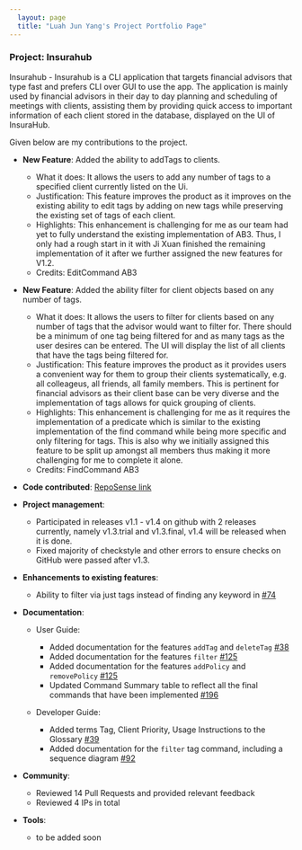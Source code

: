 ```yaml
---
  layout: page
  title: "Luah Jun Yang's Project Portfolio Page"
---
```


### Project: Insurahub

Insurahub - Insurahub is a CLI application that targets financial advisors that type fast and prefers CLI over GUI to use the app.
The application is mainly used by financial advisors in their day to day planning and scheduling of meetings with clients,
assisting them by providing quick access to important information of each client stored in the database, displayed on the UI of InsuraHub.

Given below are my contributions to the project.

* **New Feature**: Added the ability to addTags to clients.
  - What it does: It allows the users to add any number of tags to a specified client currently listed on the Ui.
  - Justification: This feature improves the product as it improves on the existing ability to edit tags by adding on new tags while preserving the existing set of tags of each client.
  - Highlights: This enhancement is challenging for me as our team had yet to fully understand the existing implementation of AB3. Thus, I only had a rough start in it with  Ji Xuan finished the remaining implementation of it after we further assigned the new features for V1.2.
  - Credits: EditCommand AB3


* **New Feature**: Added the ability filter for client objects based on any number of tags.
  - What it does: It allows the users to filter for clients based on any number of tags that the advisor would want to filter for. There should be a minimum of one tag being filtered for and as many tags as the user desires can be entered. The UI will display the list of all clients that have the tags being filtered for.
  - Justification: This feature improves the product as it provides users a convenient way for them to group their clients systematically, e.g. all colleageus, all friends, all family members. This is pertinent for financial advisors as their client base can be very diverse and the implementation of tags allows for quick grouping of clients.
  - Highlights: This enhancement is challenging for me as it requires the implementation of a predicate which is similar to the existing implementation of the find command while being more specific and only filtering for tags. This is also why we initially assigned this feature to be split up amongst all members thus making it more challenging for me to complete it alone.
  - Credits: FindCommand AB3


* **Code contributed**: [RepoSense link](https://nus-cs2103-ay2324s1.github.io/tp-dashboard/?search=LuahJunYang&breakdown=false&sort=groupTitle%20dsc&sortWithin=title&since=2023-09-22&timeframe=commit&mergegroup=&groupSelect=groupByRepos)

* **Project management**:
  * Participated in releases v1.1 - v1.4 on github with 2 releases currently, namely v1.3.trial and v1.3.final, v1.4 will be released when it is done.
  - Fixed majority of checkstyle and other errors to ensure checks on GitHub were passed after v1.3.  

* **Enhancements to existing features**:
  * Ability to filter via just tags instead of finding any keyword in [\#74](https://github.com/AY2324S1-CS2103-W14-1/tp/pull/74)

* **Documentation**:
  * User Guide:
    * Added documentation for the features `addTag` and `deleteTag` [\#38](https://github.com/AY2324S1-CS2103-W14-1/tp/pull/38)
    * Added documentation for the features `filter` [\#125](https://github.com/AY2324S1-CS2103-W14-1/tp/pull/125)
    * Added documentation for the features `addPolicy` and `removePolicy` [\#125](https://github.com/AY2324S1-CS2103-W14-1/tp/pull/125)
    * Updated Command Summary table to reflect all the final commands that have been implemented [\#196](https://github.com/AY2324S1-CS2103-W14-1/tp/pull/196)
  
  * Developer Guide:
    * Added terms Tag, Client Priority, Usage Instructions to the Glossary [\#39](https://github.com/AY2324S1-CS2103-W14-1/tp/pull/39)
    * Added documentation for the `filter` tag command, including a sequence diagram [\#92](https://github.com/AY2324S1-CS2103-W14-1/tp/pull/92)

* **Community**:
  * Reviewed 14 Pull Requests and provided relevant feedback
  * Reviewed 4 IPs in total
  
* **Tools**:
  * to be added soon

